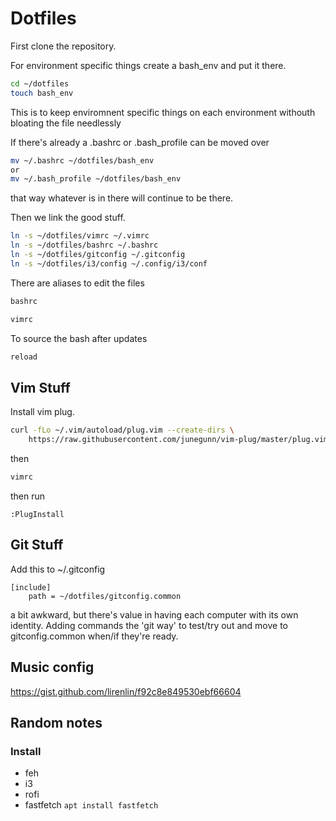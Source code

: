 # Dotfiles

First clone the repository. 

For environment specific things create a bash_env and put it there. 
```bash
cd ~/dotfiles
touch bash_env
```
This is to keep enviromnent specific things on each environment withouth bloating the file needlessly

If there's already a .bashrc or .bash_profile can be moved over

```bash
mv ~/.bashrc ~/dotfiles/bash_env
or
mv ~/.bash_profile ~/dotfiles/bash_env
```
that way whatever is in there will continue to be there.


Then we link the good stuff. 

```bash
ln -s ~/dotfiles/vimrc ~/.vimrc
ln -s ~/dotfiles/bashrc ~/.bashrc
ln -s ~/dotfiles/gitconfig ~/.gitconfig
ln -s ~/dotfiles/i3/config ~/.config/i3/conf
```

There are aliases to edit the files 

```bash
bashrc 
```

```bash
vimrc
```

To source the bash after updates
```bash
reload
```



## Vim Stuff

Install vim plug. 
```bash
curl -fLo ~/.vim/autoload/plug.vim --create-dirs \
    https://raw.githubusercontent.com/junegunn/vim-plug/master/plug.vim
```
then
```bash
vimrc
```
then run 
```
:PlugInstall
```

## Git Stuff
Add this to ~/.gitconfig
```shell
[include]
    path = ~/dotfiles/gitconfig.common
```
a bit awkward, but there's value in having each computer with its own identity.
Adding commands the 'git way' to test/try out and move to gitconfig.common when/if they're ready. 

## Music config

https://gist.github.com/lirenlin/f92c8e849530ebf66604

## Random notes

### Install
- feh
- i3
- rofi
- fastfetch `apt install fastfetch`
